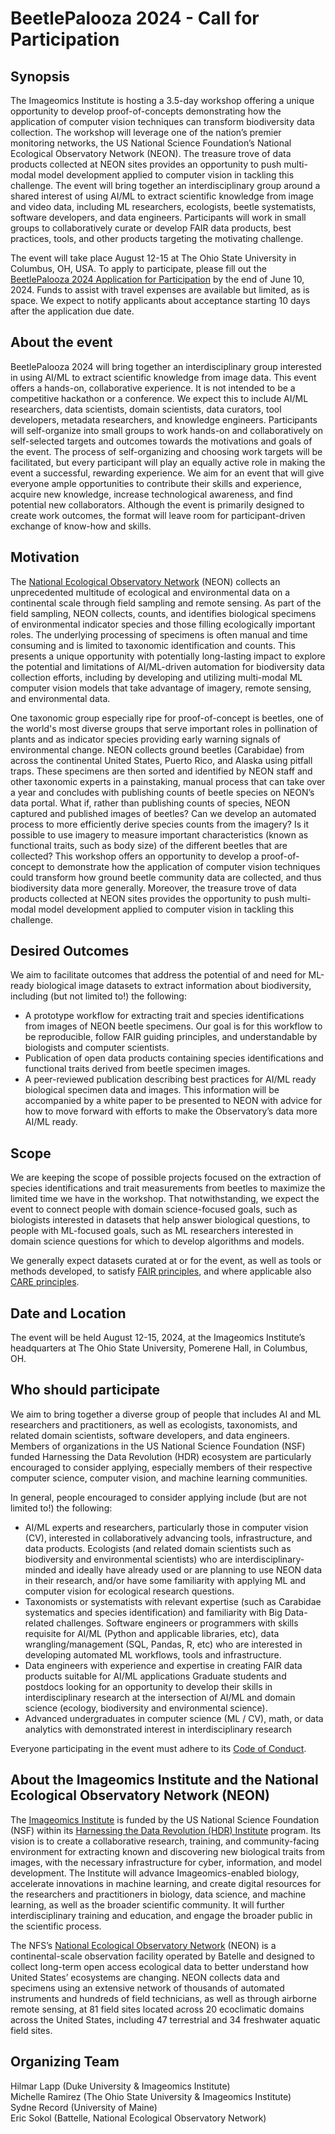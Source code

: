 # BeetlePalooza 2024 - Call for Participation

## Synopsis

The Imageomics Institute is hosting a 3.5-day workshop offering a unique opportunity to develop proof-of-concepts demonstrating how the application of computer vision techniques can transform biodiversity data collection. The workshop will leverage one of the nation’s premier monitoring networks, the US National Science Foundation’s National Ecological Observatory Network (NEON). The treasure trove of data products collected at NEON sites provides an opportunity to push multi-modal model development applied to computer vision in tackling this challenge. The event will bring together an interdisciplinary group around a shared interest of using AI/ML to extract scientific knowledge from image and video data, including ML researchers, ecologists, beetle systematists, software developers, and data engineers. Participants will work in small groups to collaboratively curate or develop FAIR data products, best practices, tools, and other products targeting the motivating challenge.

The event will take place August 12-15 at The Ohio State University in Columbus, OH, USA. To apply to participate, please fill out the [BeetlePalooza 2024 Application for Participation](https://docs.google.com/forms/d/e/1FAIpQLSfhzfOrq1o-6gqrN6UOgFREzXu4Y_S9IETUf0IycQ5f-m5s1Q/viewform) by the end of June 10, 2024. Funds to assist with travel expenses are available but limited, as is space. We expect to notify applicants about acceptance starting 10 days after the application due date.

## About the event

BeetlePalooza 2024 will bring together an interdisciplinary group interested in using AI/ML to extract scientific knowledge from image data. This event offers a hands-on, collaborative experience. It is not intended to be a competitive hackathon or a conference. We expect this to include AI/ML researchers, data scientists, domain scientists, data curators, tool developers, metadata researchers, and knowledge engineers. Participants will self-organize into small groups to work hands-on and collaboratively on self-selected targets and outcomes towards the motivations and goals of the event. The process of self-organizing and choosing work targets will be facilitated, but every participant will play an equally active role in making the event a successful, rewarding experience. We aim for an event that will give everyone ample opportunities to contribute their skills and experience, acquire new knowledge, increase technological awareness, and find potential new collaborators. Although the event is primarily designed to create work outcomes, the format will leave room for participant-driven exchange of know-how and skills.

## Motivation

The [National Ecological Observatory Network](https://www.neonscience.org/) (NEON) collects an unprecedented multitude of ecological and environmental data on a continental scale through field sampling and remote sensing. As part of the field sampling, NEON collects, counts, and identifies biological specimens of environmental indicator species and those filling ecologically important roles. The underlying processing of specimens is often manual and time consuming and is limited to taxonomic identification and counts. This presents a unique opportunity with potentially long-lasting impact to explore the potential and limitations of AI/ML-driven automation for biodiversity data collection efforts, including by developing and utilizing multi-modal ML computer vision models that take advantage of imagery, remote sensing, and environmental data.

One taxonomic group especially ripe for proof-of-concept is beetles, one of the world's most diverse groups that serve important roles in pollination of plants and as indicator species providing early warning signals of environmental change. NEON collects ground beetles (Carabidae) from across the continental United States, Puerto Rico, and Alaska using pitfall traps. These specimens are then sorted and identified by NEON staff and other taxonomic experts in a painstaking, manual process that can take over a year and concludes with publishing counts of beetle species on NEON’s data portal. What if, rather than publishing counts of species, NEON captured and published images of beetles? Can we develop an automated process to more efficiently derive species counts from the imagery? Is it possible to use imagery to measure important characteristics (known as functional traits, such as body size) of the different beetles that are collected? This workshop offers an opportunity to develop a proof-of-concept to demonstrate how the application of computer vision techniques could transform how ground beetle community data are collected, and thus biodiversity data more generally. Moreover, the treasure trove of data products collected at NEON sites provides the opportunity to push multi-modal model development applied to computer vision in tackling this challenge.

## Desired Outcomes

We aim to facilitate outcomes that address the potential of and need for ML-ready biological image datasets to extract information about biodiversity, including (but not limited to!) the following:

- A prototype workflow for extracting trait and species identifications from images of NEON beetle specimens. Our goal is for this workflow to be reproducible, follow FAIR guiding principles, and understandable by biologists and computer scientists. 
- Publication of open data products containing species identifications and functional traits derived from beetle specimen images.
- A peer-reviewed publication describing best practices for AI/ML ready biological specimen data and images. This information will be accompanied by a white paper to be presented to NEON with advice for how to move forward with efforts to make the Observatory’s data more AI/ML ready.

## Scope

We are keeping the scope of possible projects focused on the extraction of species identifications and trait measurements from beetles to maximize the limited time we have in the workshop. That notwithstanding, we expect the event to connect people with domain science-focused goals, such as biologists interested in datasets that help answer biological questions, to people with ML-focused goals, such as ML researchers interested in domain science questions for which to develop algorithms and models.

We generally expect datasets curated at or for the event, as well as tools or methods developed, to satisfy [FAIR principles](https://www.go-fair.org/fair-principles/), and where applicable also [CARE principles](https://doi.org/10.1038/s41597-021-00892-0). 

## Date and Location

The event will be held August 12-15, 2024, at the Imageomics Institute’s headquarters at The Ohio State University, Pomerene Hall, in Columbus, OH.

## Who should participate

We aim to bring together a diverse group of people that includes AI and ML researchers and practitioners, as well as ecologists, taxonomists, and related domain scientists, software developers, and data engineers. Members of organizations in the US National Science Foundation (NSF) funded Harnessing the Data Revolution (HDR) ecosystem are particularly encouraged to consider applying, especially members of their respective computer science, computer vision, and machine learning communities.

In general, people encouraged to consider applying include (but are not limited to!) the following:

- AI/ML experts and researchers, particularly those in computer vision (CV), interested in collaboratively advancing tools, infrastructure, and data products.
Ecologists (and related domain scientists such as biodiversity and environmental scientists) who are interdisciplinary-minded and ideally have already used or are planning to use NEON data in their research, and/or have some familiarity with applying ML and computer vision for ecological research questions.
- Taxonomists or systematists with relevant expertise (such as Carabidae systematics and species identification) and familiarity with Big Data-related challenges.
Software engineers or programmers with skills requisite for AI/ML (Python and applicable libraries, etc), data wrangling/management (SQL, Pandas, R, etc) who are interested in developing automated ML workflows, tools and infrastructure.
- Data engineers with experience and expertise in creating FAIR data products suitable for AI/ML applications
Graduate students and postdocs looking for an opportunity to develop their skills in interdisciplinary research at the intersection of AI/ML and domain science (ecology, biodiversity and environmental science).
- Advanced undergraduates in computer science (ML / CV), math, or data analytics with demonstrated interest in interdisciplinary research

Everyone participating in the event must adhere to its [Code of Conduct](CODE_OF_CONDUCT.md).

## About the Imageomics Institute and the National Ecological Observatory Network (NEON)

The [Imageomics Institute](https://imageomics.org) is funded by the US National Science Foundation (NSF) within its [Harnessing the Data Revolution (HDR) Institute](https://new.nsf.gov/funding/opportunities/harnessing-data-revolution-institutes-data/505828/nsf21-519/solicitation) program. Its vision is to create a collaborative research, training, and community-facing environment for extracting known and discovering new biological traits from images, with the necessary infrastructure for cyber, information, and model development. The Institute will advance Imageomics-enabled biology, accelerate innovations in machine learning, and create digital resources for the researchers and practitioners in biology, data science, and machine learning, as well as the broader scientific community. It will further interdisciplinary training and education, and engage the broader public in the scientific process.

The NFS’s [National Ecological Observatory Network](https://www.neonscience.org/) (NEON) is a continental-scale observation facility operated by Batelle and designed to collect long-term open access ecological data to better understand how United States’ ecosystems are changing. NEON collects data and specimens using an extensive network of thousands of automated instruments and hundreds of field technicians, as well as through airborne remote sensing, at 81 field sites located across 20 ecoclimatic domains across the United States, including 47 terrestrial and 34 freshwater aquatic field sites.

## Organizing Team

Hilmar Lapp (Duke University & Imageomics Institute)<br/>
Michelle Ramirez (The Ohio State University & Imageomics Institute)<br/>
Sydne Record (University of Maine)<br/>
Eric Sokol (Battelle, National Ecological Observatory Network)
